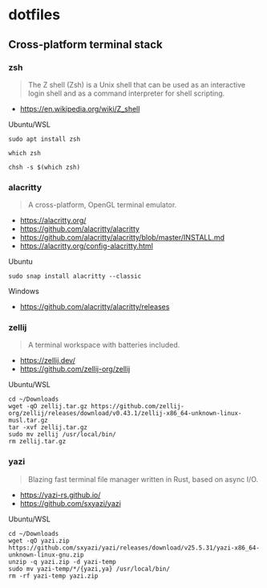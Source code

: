 # dotfiles

## Cross-platform terminal stack

### zsh
> The Z shell (Zsh) is a Unix shell that can be used as an interactive login shell and as a command interpreter for shell scripting.

* https://en.wikipedia.org/wiki/Z_shell

Ubuntu/WSL
```shell
sudo apt install zsh
```

```shell
which zsh
```

```shell
chsh -s $(which zsh)
```

### alacritty
> A cross-platform, OpenGL terminal emulator.

* https://alacritty.org/
* https://github.com/alacritty/alacritty
* https://github.com/alacritty/alacritty/blob/master/INSTALL.md
* https://alacritty.org/config-alacritty.html

Ubuntu
```shell
sudo snap install alacritty --classic
```
Windows
* https://github.com/alacritty/alacritty/releases


### zellij
> A terminal workspace with batteries included.

* https://zellij.dev/
* https://github.com/zellij-org/zellij

Ubuntu/WSL
```shell
cd ~/Downloads
wget -qO zellij.tar.gz https://github.com/zellij-org/zellij/releases/download/v0.43.1/zellij-x86_64-unknown-linux-musl.tar.gz
tar -xvf zellij.tar.gz
sudo mv zellij /usr/local/bin/
rm zellij.tar.gz
```

### yazi
> Blazing fast terminal file manager written in Rust, based on async I/O.

* https://yazi-rs.github.io/
* https://github.com/sxyazi/yazi

Ubuntu/WSL
```shell
cd ~/Downloads
wget -qO yazi.zip https://github.com/sxyazi/yazi/releases/download/v25.5.31/yazi-x86_64-unknown-linux-gnu.zip
unzip -q yazi.zip -d yazi-temp
sudo mv yazi-temp/*/{yazi,ya} /usr/local/bin/
rm -rf yazi-temp yazi.zip
```
